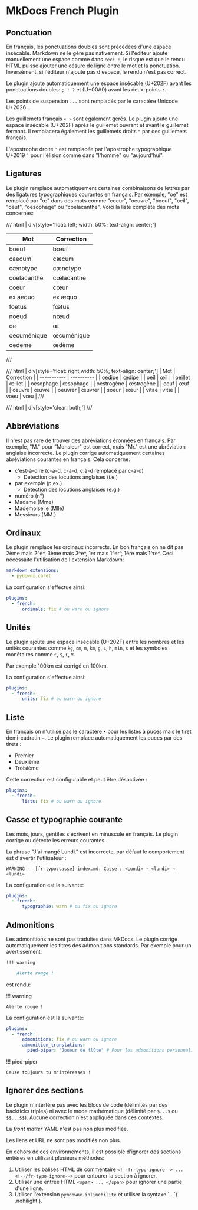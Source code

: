 # MkDocs French Plugin

## Ponctuation

En français, les ponctuations doubles sont précédées d'une espace insécable. Markdown ne le gère pas nativement. Si l'éditeur ajoute manuellement une espace comme dans `ceci :`, le risque est que le rendu HTML puisse ajouter une césure de ligne entre le mot et la ponctuation. Inversément, si l'éditeur n'ajoute pas d'espace, le rendu n'est pas correct.

Le plugin ajoute automatiquement une espace insécable (U+202F) avant les ponctuations doubles: `; ! ?` et (U+00A0) avant les deux-points `:`.

Les points de suspension `...` sont remplacés par le caractère Unicode U+2026 `…`.

Les guillemets français `« »` sont également gérés. Le plugin ajoute une espace insécable (U+202F) après le guillemet ouvrant et avant le guillemet fermant. Il remplacera également les guillemets droits `"` par des guillemets français.

L'apostrophe droite `'` est remplacée par l'apostrophe typographique U+2019 `’` pour l'élision comme dans "l'homme" ou "aujourd'hui".


## Ligatures

Le plugin remplace automatiquement certaines combinaisons de lettres par des ligatures typographiques courantes en français. Par exemple, "oe" est remplacé par "œ" dans des mots comme "coeur", "oeuvre", "boeuf", "oeil", "oeuf", "oesophage" ou "coelacanthe". Voici la liste complète des mots concernés:

/// html | div[style='float: left; width: 50%; text-align: center;']


| Mot         | Correction |
| ----------- | ---------- |
| <!--fr-typo-ignore-->boeuf<!--/fr-typo-ignore-->       | bœuf       |
| <!--fr-typo-ignore-->caecum<!--/fr-typo-ignore-->      | cæcum      |
| <!--fr-typo-ignore-->cænotype<!--/fr-typo-ignore-->    | cænotype   |
| <!--fr-typo-ignore-->coelacanthe<!--/fr-typo-ignore--> | cœlacanthe |
| <!--fr-typo-ignore-->coeur<!--/fr-typo-ignore-->       | cœur       |
| <!--fr-typo-ignore-->ex aequo<!--/fr-typo-ignore-->    | ex æquo    |
| <!--fr-typo-ignore-->foetus<!--/fr-typo-ignore-->      | fœtus      |
| <!--fr-typo-ignore-->noeud<!--/fr-typo-ignore-->       | nœud       |
| <!--fr-typo-ignore-->oe<!--/fr-typo-ignore-->          | œ          |
| <!--fr-typo-ignore-->oecuménique<!--/fr-typo-ignore--> | œcuménique |
| <!--fr-typo-ignore-->oedeme<!--/fr-typo-ignore-->      | œdème      |


///

/// html | div[style='float: right;width: 50%; text-align: center;']
| Mot         | Correction |
| ----------- | ---------- |
| <!--fr-typo-ignore-->oedipe<!--/fr-typo-ignore-->      | œdipe      |
| <!--fr-typo-ignore-->oeil<!--/fr-typo-ignore-->        | œil        |
| <!--fr-typo-ignore-->oeillet<!--/fr-typo-ignore-->     | œillet     |
| <!--fr-typo-ignore-->oesophage<!--/fr-typo-ignore-->   | œsophage   |
| <!--fr-typo-ignore-->oestrogène<!--/fr-typo-ignore-->  | œstrogène  |
| <!--fr-typo-ignore-->oeuf<!--/fr-typo-ignore-->        | œuf        |
| <!--fr-typo-ignore-->oeuvre<!--/fr-typo-ignore-->      | œuvre      |
| <!--fr-typo-ignore-->oeuvrer<!--/fr-typo-ignore-->     | œuvrer     |
| <!--fr-typo-ignore-->soeur<!--/fr-typo-ignore-->       | sœur       |
| <!--fr-typo-ignore-->vitae<!--/fr-typo-ignore-->       | vitæ       |
| <!--fr-typo-ignore-->voeu<!--/fr-typo-ignore-->        | vœu        |
///

/// html | div[style='clear: both;']
///

## Abbréviations

Il n'est pas rare de trouver des abréviations éronnées en français. Par exemple, "M." pour "Monsieur" est correct, mais "Mr." est une abréviation anglaise incorrecte. Le plugin corrige automatiquement certaines abréviations courantes en français. Cela concerne:

- c'est-à-dire (<!--fr-typo-ignore-->c-a-d, c-à-d, c.à-d<!--/fr-typo-ignore--> remplacé par c-a-d)
  - Détection des locutions anglaises (i.e.)
- par exemple (p.ex.)
  - Détection des locutions anglaises (e.g.)
- numéro (n°)
- Madame (Mme)
- Mademoiselle (Mlle)
- Messieurs (MM.)

## Ordinaux

Le plugin remplace les ordinaux incorrects. En bon français on ne dit pas <span>2ème</span> mais 2^e^, <span>3ème</span> mais 3^e^, <span>1er</span> mais 1^er^, <span>1ère</span> mais 1^re^. Ceci nécessaite l'utilisation de l'extension Markdown:

```yaml
markdown_extensions:
  - pydownx.caret
```

La configuration s'effectue ainsi:

```yaml
plugins:
  - french:
      ordinals: fix # ou warn ou ignore
```

## Unités

Le plugin ajoute une espace insécable (U+202F) entre les nombres et les unités courantes comme `kg`, `cm`, `m`, `km`, `g`, `L`, `h`, `min`, `s` et les symboles monétaires comme `€`, `$`, `£`, `¥`.

Par exemple <span>100km</span> est corrigé en 100km.

La configuration s'effectue ainsi:

```yaml
plugins:
  - french:
      units: fix # ou warn ou ignore
```

## Liste

En français on n'utilise pas le caractère `•` pour les listes à puces mais le tiret demi-cadratin `–`. Le plugin remplace automatiquement les puces par des tirets :

- Premier
- Deuxième
- Troisième

Cette correction est configurable et peut être désactivée :

```yaml
plugins:
  - french:
      lists: fix # ou warn ou ignore
```

## Casse et typographie courante

Les mois, jours, gentilés s'écrivent en minuscule en français. Le plugin corrige ou détecte les erreurs courantes.

La phrase "J'ai mangé Lundi." est incorrecte, par défaut le comportement est d'avertir l'utilisateur :

```text
WARNING -  [fr-typo:casse] index.md: Casse : «Lundi» → «lundi» → «lundi»
```

La configuration est la suivante:

```yaml
plugins:
  - french:
      typographie: warn # ou fix ou ignore
```

## Admonitions

Les admonitions ne sont pas traduites dans MkDocs. Le plugin corrige automatiquement les titres des admonitions standards. Par exemple pour un avertissement:

```markdown
!!! warning

    Alerte rouge !
```

est rendu:

!!! warning

    Alerte rouge !

La configuration est la suivante:

```yaml
plugins:
  - french:
      admonitions: fix # ou warn ou ignore
      admonition_translations:
        pied-piper: "Joueur de flûte" # Pour les admonitions personnalisées
```

!!! pied-piper

    Cause toujours tu m'intéresses !

## Ignorer des sections

Le plugin n'interfère pas avec les blocs de code (délimités par des backticks triples) ni avec le mode mathématique (délimité par `$...$` ou `$$...$$`). Aucune correction n'est appliquée dans ces contextes.

La *front matter* YAML n'est pas non plus modifiée.

Les liens et URL ne sont pas modifiés non plus.

En dehors de ces environnements, il est possible d'ignorer des sections entières en utilisant plusieurs méthodes:

1. Utiliser les balises HTML de commentaire `<!--fr-typo-ignore--> ... <!--/fr-typo-ignore-->` pour entourer la section à ignorer.
2. Utiliser une entrée HTML `<span> ... </span>` pour ignorer une partie d'une ligne.
3. Utiliser l'extension `pymdownx.inlinehilite` et utiliser la syntaxe \`...\`{ .nohilight }.
